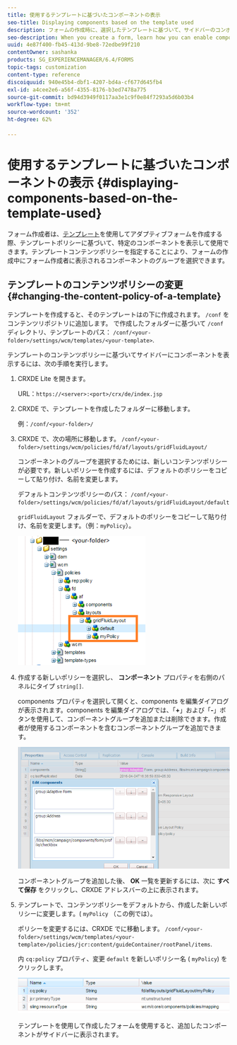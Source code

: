 ```yaml
---
title: 使用するテンプレートに基づいたコンポーネントの表示
seo-title: Displaying components based on the template used
description: フォームの作成時に、選択したテンプレートに基づいて、サイドバーのコンポーネントを有効にする方法について説明します。
seo-description: When you create a form, learn how you can enable components in the sidebar based on the template selected.
uuid: 4e87f400-fb45-413d-9be8-72edbe99f210
contentOwner: sashanka
products: SG_EXPERIENCEMANAGER/6.4/FORMS
topic-tags: customization
content-type: reference
discoiquuid: 940e45b4-dbf1-4207-bd4a-cf677d645fb4
exl-id: a4cee2e6-a56f-4355-8176-b3ed7478a775
source-git-commit: bd94d3949f0117aa3e1c9f0e84f7293a5d6b03b4
workflow-type: tm+mt
source-wordcount: '352'
ht-degree: 62%

---
```


# 使用するテンプレートに基づいたコンポーネントの表示 {#displaying-components-based-on-the-template-used}

フォーム作成者は、[テンプレート](/help/forms/using/template-editor.md)を使用してアダプティブフォームを作成する際、テンプレートポリシーに基づいて、特定のコンポーネントを表示して使用できます。テンプレートコンテンツポリシーを指定することにより、フォームの作成中にフォーム作成者に表示されるコンポーネントのグループを選択できます。

## テンプレートのコンテンツポリシーの変更 {#changing-the-content-policy-of-a-template}

テンプレートを作成すると、そのテンプレートはの下に作成されます。 `/conf` をコンテンツリポジトリに追加します。 で作成したフォルダーに基づいて `/conf` ディレクトリ、テンプレートのパス： `/conf/<your-folder>/settings/wcm/templates/<your-template>`.

テンプレートのコンテンツポリシーに基づいてサイドバーにコンポーネントを表示するには、次の手順を実行します。

1. CRXDE Lite を開きます。

   URL：`https://<server>:<port>/crx/de/index.jsp`

1. CRXDE で、テンプレートを作成したフォルダーに移動します。

   例：`/conf/<your-folder>/`

1. CRXDE で、次の場所に移動します。 `/conf/<your-folder>/settings/wcm/policies/fd/af/layouts/gridFluidLayout/`

   コンポーネントのグループを選択するためには、新しいコンテンツポリシーが必要です。新しいポリシーを作成するには、デフォルトのポリシーをコピーして貼り付け、名前を変更します。

   デフォルトコンテンツポリシーのパス： `/conf/<your-folder>/settings/wcm/policies/fd/af/layouts/gridFluidLayout/default`

   `gridFluidLayout` フォルダーで、デフォルトのポリシーをコピーして貼り付け、名前を変更します。（例：`myPolicy`）。

   ![デフォルトのポリシーをコピー](assets/crx-default1.png)

1. 作成する新しいポリシーを選択し、 **コンポーネント** プロパティを右側のパネルにタイプ `string[]`.

   components プロパティを選択して開くと、components を編集ダイアログが表示されます。components を編集ダイアログでは、「**+**」および「**-**」ボタンを使用して、コンポーネントグループを追加または削除できます。作成者が使用するコンポーネントを含むコンポーネントグループを追加できます。

   ![ポリシーのコンポーネントを追加または削除](assets/add-components-list1.png)

   コンポーネントグループを追加した後、 **OK** 一覧を更新するには、次に **すべて保存** をクリックし、CRXDE アドレスバーの上に表示されます。

1. テンプレートで、コンテンツポリシーをデフォルトから、作成した新しいポリシーに変更します。( `myPolicy` （この例では）。

   ポリシーを変更するには、CRXDE でに移動します。 `/conf/<your-folder>/settings/wcm/templates/<your-template>/policies/jcr:content/guideContainer/rootPanel/items`.

   内 `cq:policy` プロパティ、変更 `default` を新しいポリシー名 ( `myPolicy`) をクリックします。

   ![更新されたテンプレートコンテンツポリシー](assets/updated-policy.png)

   テンプレートを使用して作成したフォームを使用すると、追加したコンポーネントがサイドバーに表示されます。
